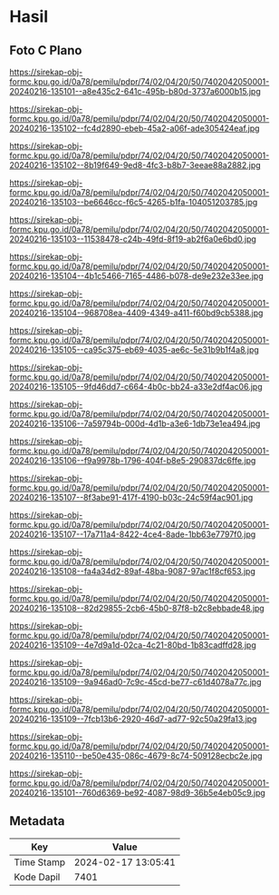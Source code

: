 # Hasil

## Foto C Plano

https://sirekap-obj-formc.kpu.go.id/0a78/pemilu/pdpr/74/02/04/20/50/7402042050001-20240216-135101--a8e435c2-641c-495b-b80d-3737a6000b15.jpg

https://sirekap-obj-formc.kpu.go.id/0a78/pemilu/pdpr/74/02/04/20/50/7402042050001-20240216-135102--fc4d2890-ebeb-45a2-a06f-ade305424eaf.jpg

https://sirekap-obj-formc.kpu.go.id/0a78/pemilu/pdpr/74/02/04/20/50/7402042050001-20240216-135102--8b19f649-9ed8-4fc3-b8b7-3eeae88a2882.jpg

https://sirekap-obj-formc.kpu.go.id/0a78/pemilu/pdpr/74/02/04/20/50/7402042050001-20240216-135103--be6646cc-f6c5-4265-b1fa-104051203785.jpg

https://sirekap-obj-formc.kpu.go.id/0a78/pemilu/pdpr/74/02/04/20/50/7402042050001-20240216-135103--11538478-c24b-49fd-8f19-ab2f6a0e6bd0.jpg

https://sirekap-obj-formc.kpu.go.id/0a78/pemilu/pdpr/74/02/04/20/50/7402042050001-20240216-135104--4b1c5466-7165-4486-b078-de9e232e33ee.jpg

https://sirekap-obj-formc.kpu.go.id/0a78/pemilu/pdpr/74/02/04/20/50/7402042050001-20240216-135104--968708ea-4409-4349-a411-f60bd9cb5388.jpg

https://sirekap-obj-formc.kpu.go.id/0a78/pemilu/pdpr/74/02/04/20/50/7402042050001-20240216-135105--ca95c375-eb69-4035-ae6c-5e31b9b1f4a8.jpg

https://sirekap-obj-formc.kpu.go.id/0a78/pemilu/pdpr/74/02/04/20/50/7402042050001-20240216-135105--9fd46dd7-c664-4b0c-bb24-a33e2df4ac06.jpg

https://sirekap-obj-formc.kpu.go.id/0a78/pemilu/pdpr/74/02/04/20/50/7402042050001-20240216-135106--7a59794b-000d-4d1b-a3e6-1db73e1ea494.jpg

https://sirekap-obj-formc.kpu.go.id/0a78/pemilu/pdpr/74/02/04/20/50/7402042050001-20240216-135106--f9a9978b-1796-404f-b8e5-290837dc6ffe.jpg

https://sirekap-obj-formc.kpu.go.id/0a78/pemilu/pdpr/74/02/04/20/50/7402042050001-20240216-135107--8f3abe91-417f-4190-b03c-24c59f4ac901.jpg

https://sirekap-obj-formc.kpu.go.id/0a78/pemilu/pdpr/74/02/04/20/50/7402042050001-20240216-135107--17a711a4-8422-4ce4-8ade-1bb63e7797f0.jpg

https://sirekap-obj-formc.kpu.go.id/0a78/pemilu/pdpr/74/02/04/20/50/7402042050001-20240216-135108--fa4a34d2-89af-48ba-9087-97ac1f8cf653.jpg

https://sirekap-obj-formc.kpu.go.id/0a78/pemilu/pdpr/74/02/04/20/50/7402042050001-20240216-135108--82d29855-2cb6-45b0-87f8-b2c8ebbade48.jpg

https://sirekap-obj-formc.kpu.go.id/0a78/pemilu/pdpr/74/02/04/20/50/7402042050001-20240216-135109--4e7d9a1d-02ca-4c21-80bd-1b83cadffd28.jpg

https://sirekap-obj-formc.kpu.go.id/0a78/pemilu/pdpr/74/02/04/20/50/7402042050001-20240216-135109--9a946ad0-7c9c-45cd-be77-c61d4078a77c.jpg

https://sirekap-obj-formc.kpu.go.id/0a78/pemilu/pdpr/74/02/04/20/50/7402042050001-20240216-135109--7fcb13b6-2920-46d7-ad77-92c50a29fa13.jpg

https://sirekap-obj-formc.kpu.go.id/0a78/pemilu/pdpr/74/02/04/20/50/7402042050001-20240216-135110--be50e435-086c-4679-8c74-509128ecbc2e.jpg

https://sirekap-obj-formc.kpu.go.id/0a78/pemilu/pdpr/74/02/04/20/50/7402042050001-20240216-135101--760d6369-be92-4087-98d9-36b5e4eb05c9.jpg


## Metadata

| Key        | Value               |
| ---------- | ------------------- |
| Time Stamp | 2024-02-17 13:05:41 |
| Kode Dapil | 7401                |



